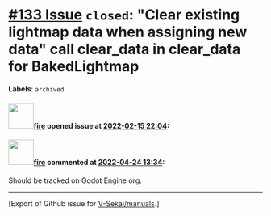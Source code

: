 # [\#133 Issue](https://github.com/V-Sekai/manuals/issues/133) `closed`: "Clear existing lightmap data when assigning new data" call clear_data in clear_data for BakedLightmap
**Labels**: `archived`


#### <img src="https://avatars.githubusercontent.com/u/32321?u=c2e06a3d2b49a467aa907e54aa259516440267cc&v=4" width="50">[fire](https://github.com/fire) opened issue at [2022-02-15 22:04](https://github.com/V-Sekai/manuals/issues/133):



#### <img src="https://avatars.githubusercontent.com/u/32321?u=c2e06a3d2b49a467aa907e54aa259516440267cc&v=4" width="50">[fire](https://github.com/fire) commented at [2022-04-24 13:34](https://github.com/V-Sekai/manuals/issues/133#issuecomment-1107843317):

Should be tracked on Godot Engine org.


-------------------------------------------------------------------------------



[Export of Github issue for [V-Sekai/manuals](https://github.com/V-Sekai/manuals).]
